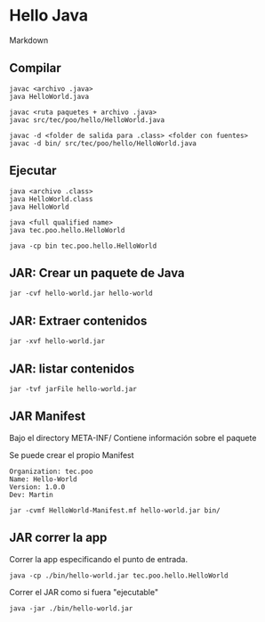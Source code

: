 Hello Java
==========

Markdown

## Compilar

```
javac <archivo .java>
java HelloWorld.java

javac <ruta paquetes + archivo .java>
javac src/tec/poo/hello/HelloWorld.java

javac -d <folder de salida para .class> <folder con fuentes>
javac -d bin/ src/tec/poo/hello/HelloWorld.java
```

## Ejecutar
```
java <archivo .class> 
java HelloWorld.class
java HelloWorld

java <full qualified name>
java tec.poo.hello.HelloWorld

java -cp bin tec.poo.hello.HelloWorld
```

## JAR: Crear un paquete de Java
```
jar -cvf hello-world.jar hello-world
```

## JAR: Extraer contenidos
```
jar -xvf hello-world.jar
```

## JAR: listar contenidos
```
jar -tvf jarFile hello-world.jar
```

## JAR Manifest
Bajo el directory META-INF/
Contiene información sobre el paquete

Se puede crear el propio Manifest

```
Organization: tec.poo
Name: Hello-World
Version: 1.0.0
Dev: Martin
```

`jar -cvmf HelloWorld-Manifest.mf hello-world.jar bin/`

## JAR correr la app

Correr la app especificando el punto de entrada.
```
java -cp ./bin/hello-world.jar tec.poo.hello.HelloWorld
```

Correr el JAR como si fuera "ejecutable"

```
java -jar ./bin/hello-world.jar
```



